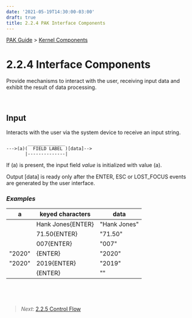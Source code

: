 ```yaml
---
date: '2021-05-19T14:30:00-03:00'
draft: true
title: 2.2.4 PAK Interface Components
---
```


[PAK Guide](0-PAK-index.md) > [Kernel Components](2.2-Kernel-Components.md)


2.2.4 Interface Components
======================

Provide mechanisms to interact with the user, receiving input data and exhibit the result of data processing.

 

Input
----

Interacts with the user via the system device to receive an input string.

~~~~~~~~~~~~~~~~~~~~~~~~~~~~~~~~~~~~~~~~~~~~~~~~~~~~~~~~~~~~~~~~~~~
        ______________
--->(a)(  FIELD LABEL )[data]-->
       |--------------|

~~~~~~~~~~~~~~~~~~~~~~~~~~~~~~~~~~~~~~~~~~~~~~~~~~~~~~~~~~~~~~~~~~~

If (a) is present, the input field *value* is initialized with value (a).

Output [data] is ready only after the ENTER, ESC or LOST_FOCUS events are generated by the user interface.


### *Examples*

| a     | keyed characters     | data           |
|-------|----------------------|----------------|
|       | Hank Jones{ENTER}    | "Hank Jones"   |
|       | 71.50{ENTER}         | "71.50"        |
|       | 007{ENTER}           | "007"          |
|"2020" | {ENTER}              | "2020"         |
|"2020" | 2019{ENTER}          | "2019"         |
|       | {ENTER}              | ""             |

 
------
>   *Next*: [2.2.5 Control Flow](2.2.5-Control-Flow-Components.md)
